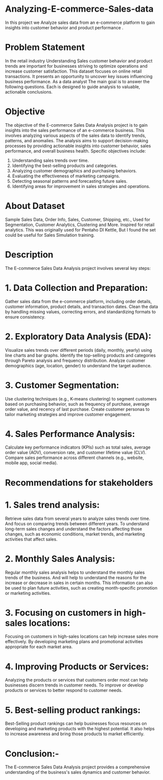 # Analyzing-E-commerce-Sales-data
In this project we Analyze sales data from an e-commerce platform to gain insights into customer behavior and product performance .

# Problem Statement

In the retail industry Understanding Sales customer behavior and product trends are important for businesses striving to optimize operations and increase customer satisfaction. This dataset focuses on online retail transactions. It presents an opportunity to uncover key issues influencing business performance. As a data analyst The main goal is to answer the following questions. Each is designed to guide analysis to valuable, actionable conclusions.

# Objective
The objective of the E-commerce Sales Data Analysis project is to gain insights into the sales performance of an e-commerce business. This involves analyzing various aspects of the sales data to identify trends, patterns, and anomalies. The analysis aims to support decision-making processes by providing actionable insights into customer behavior, sales performance, and overall business health. Specific objectives include:

1. Understanding sales trends over time.
2. Identifying the best-selling products and categories.
3. Analyzing customer demographics and purchasing behaviors.
4. Evaluating the effectiveness of marketing campaigns.
5. Detecting seasonal patterns and forecasting future sales.
6. Identifying areas for improvement in sales strategies and operations.

# About Dataset

Sample Sales Data, Order Info, Sales, Customer, Shipping, etc., Used for Segmentation, Customer Analytics, Clustering and More. Inspired for retail analytics. This was originally used for Pentaho DI Kettle, But I found the set could be useful for Sales Simulation training.


# Description
The E-commerce Sales Data Analysis project involves several key steps:

# 1. Data Collection and Preparation:

Gather sales data from the e-commerce platform, including order details, customer information, product details, and transaction dates.
Clean the data by handling missing values, correcting errors, and standardizing formats to ensure consistency.

# 2. Exploratory Data Analysis (EDA):

Visualize sales trends over different periods (daily, monthly, yearly) using line charts and bar graphs.
Identify the top-selling products and categories through Pareto analysis and frequency distribution.
Analyze customer demographics (age, location, gender) to understand the target audience.

# 3. Customer Segmentation:

Use clustering techniques (e.g., K-means clustering) to segment customers based on purchasing behavior, such as frequency of purchase, average order value, and recency of last purchase.
Create customer personas to tailor marketing strategies and improve customer engagement.

# 4. Sales Performance Analysis:

Calculate key performance indicators (KPIs) such as total sales, average order value (AOV), conversion rate, and customer lifetime value (CLV).
Compare sales performance across different channels (e.g., website, mobile app, social media).

# Recommendations for stakeholders

# 1. Sales trend analysis: 
Retrieve sales data from several years to analyze sales trends over time. And focus on comparing trends between different years. To understand long-term sales changes and understand the factors affecting those changes, such as economic conditions, market trends, and marketing activities that affect sales.

# 2. Monthly Sales Analysis: 
Regular monthly sales analysis helps to understand the monthly sales trends of the business. And will help to understand the reasons for the increase or decrease in sales in certain months. This information can also be used to plan future activities, such as creating month-specific promotion or marketing activities.

# 3. Focusing on customers in high-sales locations: 
Focusing on customers in high-sales locations can help increase sales more effectively. By developing marketing plans and promotional activities appropriate for each market area.

# 4. Improving Products or Services: 
Analyzing the products or services that customers order most can help businesses discern trends in customer needs. To improve or develop products or services to better respond to customer needs.

# 5. Best-selling product rankings: 
Best-Selling product rankings can help businesses focus resources on developing and marketing products with the highest potential. It also helps to increase awareness and bring those products to market efficiently.

# Conclusion:-

The E-commerce Sales Data Analysis project provides a comprehensive understanding of the business's sales dynamics and customer behavior. 

